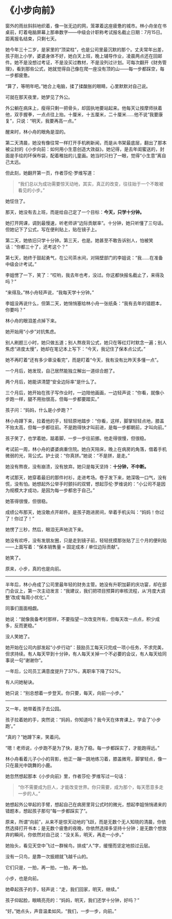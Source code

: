 # 《小步向前》

窗外的雨丝斜斜地织着，像一张无边的网，笼罩着这座疲惫的城市。林小舟坐在书桌前，盯着电脑屏幕上那串数字——中级会计职称考试报名截止日期：7月15日。距离报名结束，只剩七天。

她今年三十二岁，是家里的“顶梁柱”，也是公司里最沉默的那个。丈夫常年出差，孩子刚上小学，婆婆身体不好，她白天上班，晚上辅导作业，凌晨两点还在回邮件。她不是没想过考证，不是没买过教材，不是没列过计划。可每次翻开《财务管理》，看到那些公式，她就觉得自己像在爬一座没有顶的山——每一步都踩空，每一步都疲惫。

“算了，等明年吧。”她合上电脑，揉了揉酸胀的眼睛，心里默默对自己说。

可就在那天夜里，她梦见了外公。

外公躺在病床上，瘦得只剩一把骨头，却固执地要站起来。他每天让按摩师扶着他，双手握拳，一点点往上抬。十厘米，十五厘米，二十厘米……他不说“我要康复”，只说：“明天，我要再高一点。”

醒来时，林小舟的眼角是湿的。

第二天清晨，她没有像往常一样打开手机刷新闻，而是从书架最底层，翻出了那本被尘封的《小步向前：如何用小生意创造大效益》。她记得，是去年闺蜜送的，封面是手绘的环保布袋，配着稚拙的儿童画。她当时只扫了一眼，觉得“小生意”离自己太远。

但此刻，她翻开第一页，作者莎伦·罗维写道：

> “我们总以为成功需要惊天动地，其实，真正的改变，往往始于一个不敢被看见的小步。”

她怔住了。

那天，她没有去上班，而是给自己定了一个目标：**今天，只学十分钟。**

她打开网课，调到最慢速，听老师讲“边际贡献率”。十分钟，她只听懂了三句话。但她记下了公式，写在便利贴上，贴在镜子上。

第二天，她依旧只学十分钟。第三天，也是。她甚至不敢告诉别人，怕被笑话：“你都三十了，还考这个？”

第七天，她终于鼓起勇气，在公司茶水间，对隔壁部门的李姐说：“我……在准备中级会计考试。”

李姐愣了一下，笑了：“哎哟，我去年也考，没过。你这都快报名截止了，来得及吗？”

“来得及。”林小舟轻声说，“我每天学十分钟。”

李姐没再说什么，但第二天，她悄悄塞给林小舟一张纸条：“我有去年的错题本，你要吗？”

林小舟的眼泪差点掉下来。

她开始用“小步”对抗焦虑。

别人刷题三小时，她只做五道；别人熬夜背公式，她只在等红灯时默念一遍；别人焦虑“进度太慢”，她却在笔记本上写下：“今天，我记住了保本点公式。”

她不再盯着“还有多少章没看完”，而是盯着“今天，我有没有比昨天多懂一点”。

一个月后，她发现，自己居然能独立解出一道综合题了。

两个月后，她能讲清楚“安全边际率”是什么了。

三个月后，她开始在孩子写作业时，一边陪他画画，一边轻声说：“你看，就像小步跑一样，腿不用抬很高，但每一步都要踏实。”

孩子问：“妈妈，什么是小步跑？”

林小舟蹲下来，拉着他的手，轻轻原地踏步：“你看，这样，脚掌轻轻点地，膝盖不抬太高，但每一步都往前。不是跑得快才叫前进，是每一步都朝前，才叫向前。”

孩子笑了，也学着她，踮着脚，一步一步往前挪。他走得很慢，但很稳。

考试前一周，林小舟的婆婆病重住院。她白天陪床，晚上在病房的角落，借着手机微弱的光，背公式。护士说：“你真拼。”她说：“不是拼，是走。”

她没有熬夜，没有崩溃，没有放弃。她只是每天坚持：**十分钟，不中断。**

考试那天，她穿着最旧的那件衬衫，走进考场。卷子发下来，她深吸一口气，没有慌，没有怕。她想起外公举手时颤抖的双臂，想起莎伦·罗维说的：“小公司不是因为规模大才成功，是因为每一步都忠于自己。”

她答得很慢，但很稳。

成绩公布那天，她没敢点开邮件。是孩子跑进房间，举着手机尖叫：“妈妈！你过了！你过了！”

她愣了三秒，然后，眼泪无声地流下来。

她没有欢呼，没有发朋友圈，只是走到镜子前，轻轻抚摸那张贴了三个月的便利贴——上面写着：“保本销售量 = 固定成本 / 单位边际贡献”。

她笑了。

原来，小步，真的也是向前。

---

半年后，林小舟成了公司里最年轻的财务主管。她没有升职加薪的庆功宴，却在部门会议上，第一次主动发言：“我建议，我们把项目预算的审核流程，从‘月度大调整’改成‘每周小优化’。”

同事们面面相觑。

她说：“就像我备考时那样，不要指望一次改变所有，但每天改一点点，积少成多，反而更稳。”

没人笑她了。

她开始在公司内部发起“小步行动”：鼓励员工每天只完成一项小任务，不求完美，但求持续。有人每天早到十分钟，有人每天关掉一个不必要的会议，有人每天给同事说一句“谢谢你”。

一年后，公司员工满意度提升了37%，离职率下降了52%。

有人问她秘诀。

她只说：“别总想着一步登天。你只要，每天，向前一小步。”

---

又一年，她带着孩子去公园。

孩子拉着她的手，突然说：“妈妈，你知道吗？我今天在体育课上，学会了‘小步跑’。”

“真的？”她蹲下来，笑着问。

“嗯！老师说，小步跑不是为了快，是为了稳。每一步都踩实了，才能跑得远。”

林小舟看着儿子小小的背影，他正一蹦一跳地练习着，膝盖微弯，脚掌轻点，像一只在晨光中跳舞的小鹿。

她忽然想起那本《小步向前》里，作者莎伦·罗维写过一句话：

> “你不需要成为巨人，才能改变世界。你只需要，成为那个，每天愿意多走一步的人。”

她想起外公举起的手臂，想起自己在病房里背公式时的微光，想起李姐悄悄递来的错题本，想起孩子那句“每一步都踩实了”。

原来，所谓“向前”，从来不是惊天动地的飞跃，而是无数个无人知晓的清晨，你依然选择打开书本；是无数个疲惫的夜晚，你依然选择多坚持十分钟；是无数个想放弃的瞬间，你依然对自己说：“没关系，明天，再走一小步。”

她抬头，看见天空中飞过一群候鸟，排成“人”字，缓慢而坚定地掠过云层。

没有一只鸟，是靠一次振翅就飞越千山的。

它们只是，一拍，再一拍，一拍，再一拍。

小步，也是向前。

她牵起孩子的手，轻声说：“走，我们回家，明天，继续。”

孩子仰起脸，眼睛亮亮的：“妈妈，明天，我们还学十分钟，好吗？”

“好。”她点头，声音温柔如风，“我们，一步一步，向前。”